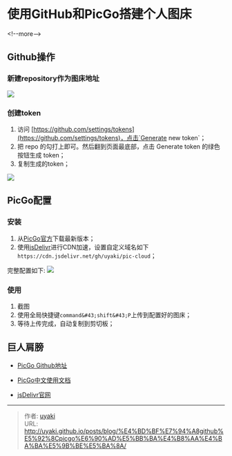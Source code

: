# 使用GitHub和PicGo搭建个人图床


&lt;!--more--&gt;

## Github操作

### 新建repository作为图床地址

![](https://cdn.jsdelivr.net/gh/uyaki/pic-cloud/img/20200212013241.png)

### 创建token

1. 访问 [https://github.com/settings/tokens](https://github.com/settings/tokens)，点击`Generate new token`；
2. 把 repo 的勾打上即可。然后翻到页面最底部，点击 Generate token 的绿色按钮生成 token；
3. 复制生成的token；

![](https://cdn.jsdelivr.net/gh/uyaki/pic-cloud/img/20200212013757.png)

## PicGo配置

### 安装

1. 从[PicGo官方](https://github.com/Molunerfinn/PicGo)下载最新版本；
2. 使用[jsDelivr](https://www.jsdelivr.com/?docs=gh)进行CDN加速，设置自定义域名如下`https://cdn.jsdelivr.net/gh/uyaki/pic-cloud`；

完整配置如下:
![](https://cdn.jsdelivr.net/gh/uyaki/pic-cloud/img/20200216202445.png)



### 使用

1. 截图
2. 使用全局快捷键`command&#43;shift&#43;P`上传到配置好的图床；
3. 等待上传完成，自动复制到剪切板；

## 巨人肩膀

- [PicGo Github地址](https://github.com/Molunerfinn/PicGo)

- [PicGo中文使用文档](https://picgo.github.io/PicGo-Doc/zh/guide/)

- [jsDelivr官网](https://www.jsdelivr.com/?docs=gh)


---

> 作者: [uyaki](https://www.github.com/uyaki)  
> URL: http://uyaki.github.io/posts/blog/%E4%BD%BF%E7%94%A8github%E5%92%8Cpicgo%E6%90%AD%E5%BB%BA%E4%B8%AA%E4%BA%BA%E5%9B%BE%E5%BA%8A/  

